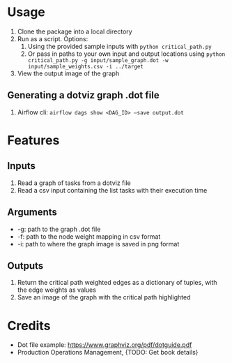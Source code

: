 # Usage

1. Clone the package into a local directory
1. Run as a script. Options:
   1. Using the provided sample inputs with `python critical_path.py`
   2. Or pass in paths to your own input and output locations using
`python critical_path.py -g input/sample_graph.dot -w input/sample_weights.csv -i ../target`
1. View the output image of the graph

## Generating a dotviz graph .dot file
1. Airflow cli:  `airflow dags show <DAG_ID> –save output.dot`

# Features

## Inputs
1. Read a graph of tasks from a dotviz file
1. Read a csv input containing the list tasks with their execution time

## Arguments
* -g: path to the graph .dot file
* -f: path to the node weight mapping in csv format
* -i: path to where the graph image is saved in png format

## Outputs
1. Return the critical path weighted edges as a dictionary of tuples, with the edge weights as values
1. Save an image of the graph with the critical path highlighted

# Credits
* Dot file example: https://www.graphviz.org/pdf/dotguide.pdf
* Production Operations Management, {TODO: Get book details}
